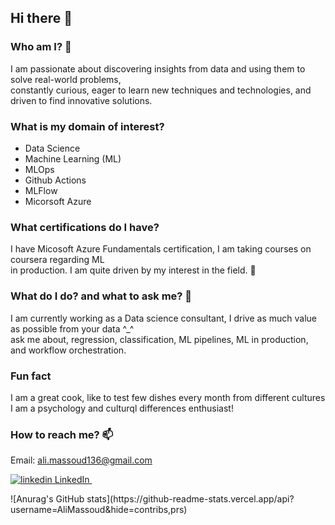 ## Hi there 👋

### Who am I? 🤔
I am passionate about discovering insights from data and using them to solve real-world problems,  
constantly curious, eager to learn new techniques and technologies, and driven to find innovative solutions.

### What is my domain of interest?
- Data Science
- Machine Learning (ML)
- MLOps
- Github Actions
- MLFlow
- Micorsoft Azure

### What certifications do I have?
I have Micosoft Azure Fundamentals certification, I am taking courses on coursera regarding ML  
in production. I am quite driven by my interest in the field. 👯

### What do I do? and what to ask me? 🔭
I am currently working as a Data science consultant, I drive as much value as possible from your data ^_^  
ask me about, regression, classification, ML pipelines, ML in production, and workflow orchestration.

### Fun fact
I am a great cook, like to test few dishes every month from different cultures  
I am a psychology and culturql differences enthusiast!

### How to reach me? 📫
Email: ali.massoud136@gmail.com

<p>
  <a href="https://www.linkedin.com/in/ali-massoud/" rel="nofollow noreferrer">
    <img src="https://i.stack.imgur.com/gVE0j.png" alt="linkedin"> LinkedIn
  </a> &nbsp;
</p>
![Anurag's GitHub stats](https://github-readme-stats.vercel.app/api?username=AliMassoud&hide=contribs,prs)

